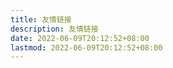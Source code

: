 ```yaml
---
title: 友情链接
description: 友情链接
date: 2022-06-09T20:12:52+08:00
lastmod: 2022-06-09T20:12:52+08:00
---
```



